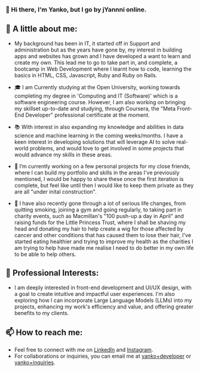 ### 👋 Hi there, I'm Yanko, but I go by jYannni online.

## 🌱 A little about me:
- My background has been in IT, it started off in Support and administration but as the years have gone by, my interest in building apps and websites has grown and I have developed a want to learn and create my own. This lead me to go to take part in, and complete, a bootcamp in Web Development where I learnt how to code, learning the basics in HTML, CSS, Javascript, Ruby and Ruby on Rails.

- 🎓 I am Currently studying at the Open University, working towards completing my degree in 'Computing and IT (Software)' which is a software engineering course. However, I am also working on bringing my skillset up-to-date and studying, through Coursera, the "Meta Front-End Developer" professional certificate at the moment.

- 📚 With interest in also expanding my knowledge and abilities in data science and machine learning in the coming weeks/months. I have a keen interest in developing solutions that will leverage AI to solve real-world problems, and would love to get involved in some projects that would advance my skills in these areas. 
  
- 🔭 I’m currently working on a few personal projects for my close friends, where I can build my portfolio and skills in the areas I've previously mentioned, I would be happy to share these once the first iteration is complete, but feel like until then I would like to keep them private as they are all "under inital construction".
  
- 👟 I have also recently gone through a lot of serious life changes, from quitting smoking, joining a gym and going regularly, to taking part in charity events, such as Macmillan's "100 push-up a day in April" and raising funds for the Little Princess Trust, where I shall be shaving my head and donating my hair to help create a wig for those affected by cancer and other conditions that has caused them to lose their hair, I've started eating healthier and trying to improve my health as the charities I am trying to help have made me realise I need to do better in my own life to be able to help others.

## 💼 Professional Interests:
- I am deeply interested in front-end development and UI/UX design, with a goal to create intuitive and impactful user experiences. I'm also exploring how I can incorporate Large Language Models (LLMs) into my projects, enhancing my work's efficiency and value, and offering greater benefits to my clients.

## 📫 How to reach me:
- Feel free to connect with me on [LinkedIn](https://www.linkedin.com/Yanko.Thomson) and [Instagram](https://www.instagram.com/jYannni.developer).
- For collaborations or inquiries, you can email me at [yanko+developer](mailto:yanko+developer@thomsonfamily.org) or [yanko+inquiries](mailto:yanko+inquiries@thomsonfamily.org).


<!--
**jYannni/jYannni** is a ✨ _special_ ✨ repository because its `README.md` (this file) appears on your GitHub profile.

Here are some ideas to get you started:

- 💬 Ask me about ...
- 📫 How to reach me: ...
- ⚡ Fun fact: ...
### 👋 Hi there, I'm Yanko, but I go by jYannni online.

## 🌱 A little about me:
- My background has been in IT, starting off in Support and Administration. Over the years,
  my interest in building apps and websites has grown, leading me to learn and create my own.
- This led me to participate in and complete a bootcamp in Web Development, where I learned
  the basics of HTML, CSS, Javascript, Ruby, and Ruby on Rails.

- 🎓 I am currently studying at the Open University, working towards completing my degree in
  'Computing and IT (Software)', a software engineering course. Additionally, I am working on
  the "Meta Front-End Developer" professional certificate through Coursera.

- 📚 I'm also interested in expanding my knowledge in data science and machine learning. I'm
  keen on developing solutions that leverage AI to solve real-world problems and am eager to
  get involved in projects that advance my skills in these areas.

- 🔭 I’m currently working on a few personal projects for some of my close friends. These
  projects are under initial construction, and I look forward to sharing them once the first
  iteration is complete.

- 👟 On a personal note, I've recently undergone significant life changes, including quitting
smoking, joining a gym, and participating in charity events such as Macmillan's "100 push-up
a day in April" and raising funds for the Little Princess Trust. This journey has inspired me
to live healthier and realize the importance of improving my own life to better assist others.

## 💼 Professional Interests:
- I am interested in front-end development and UI/UX design, aiming to create intuitive and impactful user experiences. While learning about how I can utilise LLMs, building them into my projects to further advance my projects, portfolio and therefore my clients efficiency and value.

## 📫 How to reach me:
- Feel free to connect with me on [LinkedIn](https://www.linkedin.com/Yanko.Thomson) and [Instagram](https://www.instagram.com/jYannni.developer).
- You can also email me at [yanko+developer@thomsonfamily.org](mailto:yanko+developer@thomsonfamily.org) for collaborations or [yanko+inquiries@thomsonfamily.org](mailto:yanko+inquiries@thomsonfamily.org)inquiries.
-->
